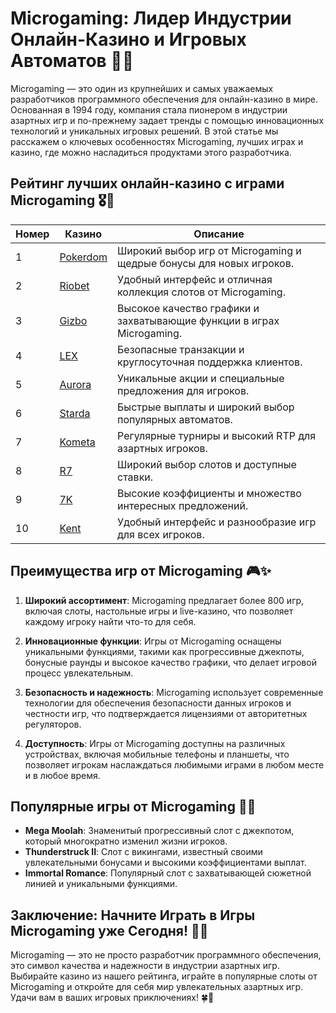 # Microgaming: Лидер Индустрии Онлайн-Казино и Игровых Автоматов 🎰🌐

Microgaming — это один из крупнейших и самых уважаемых разработчиков программного обеспечения для онлайн-казино в мире. Основанная в 1994 году, компания стала пионером в индустрии азартных игр и по-прежнему задает тренды с помощью инновационных технологий и уникальных игровых решений. В этой статье мы расскажем о ключевых особенностях Microgaming, лучших играх и казино, где можно насладиться продуктами этого разработчика.

## Рейтинг лучших онлайн-казино с играми Microgaming 🎖️🌟

| Номер | Казино | Описание |
|-------|--------|----------|
| 1 | [Pokerdom](https://brandplay.link/4k77v2yx) | Широкий выбор игр от Microgaming и щедрые бонусы для новых игроков. |
| 2 | [Riobet](https://brandplay.link/7xBLTPyj) | Удобный интерфейс и отличная коллекция слотов от Microgaming. |
| 3 | [Gizbo](https://brandplay.link/bprXw4YV) | Высокое качество графики и захватывающие функции в играх Microgaming. |
| 4 | [LEX](https://brandplay.link/zW4hdDFV) | Безопасные транзакции и круглосуточная поддержка клиентов. |
| 5 | [Aurora](https://10trafic-stat2.com/click/668546556bcc6313411604bd/6766/13032/subaccount) | Уникальные акции и специальные предложения для игроков. |
| 6 | [Starda](https://brandplay.link/fB7xwRFL) | Быстрые выплаты и широкий выбор популярных автоматов. |
| 7 | [Kometa](https://brandplay.link/8ZymQJV8) | Регулярные турниры и высокий RTP для азартных игроков. |
| 8 | [R7](https://brandplay.link/bMd3Yjsw) | Широкий выбор слотов и доступные ставки. |
| 9 | [7K](https://brandplay.link/BvQyFShp) | Высокие коэффициенты и множество интересных предложений. |
| 10 | [Kent](https://brandplay.link/Fv2WP3js) | Удобный интерфейс и разнообразие игр для всех игроков. |

## Преимущества игр от Microgaming 🎮✨

1. **Широкий ассортимент**: Microgaming предлагает более 800 игр, включая слоты, настольные игры и live-казино, что позволяет каждому игроку найти что-то для себя.
   
2. **Инновационные функции**: Игры от Microgaming оснащены уникальными функциями, такими как прогрессивные джекпоты, бонусные раунды и высокое качество графики, что делает игровой процесс увлекательным.

3. **Безопасность и надежность**: Microgaming использует современные технологии для обеспечения безопасности данных игроков и честности игр, что подтверждается лицензиями от авторитетных регуляторов.

4. **Доступность**: Игры от Microgaming доступны на различных устройствах, включая мобильные телефоны и планшеты, что позволяет игрокам наслаждаться любимыми играми в любом месте и в любое время.

## Популярные игры от Microgaming 🎰🔥

- **Mega Moolah**: Знаменитый прогрессивный слот с джекпотом, который многократно изменил жизни игроков.
- **Thunderstruck II**: Слот с викингами, известный своими увлекательными бонусами и высокими коэффициентами выплат.
- **Immortal Romance**: Популярный слот с захватывающей сюжетной линией и уникальными функциями.

## Заключение: Начните Играть в Игры Microgaming уже Сегодня! 🌟🎉

Microgaming — это не просто разработчик программного обеспечения, это символ качества и надежности в индустрии азартных игр. Выбирайте казино из нашего рейтинга, играйте в популярные слоты от Microgaming и откройте для себя мир увлекательных азартных игр. Удачи вам в ваших игровых приключениях! 🍀🎰
